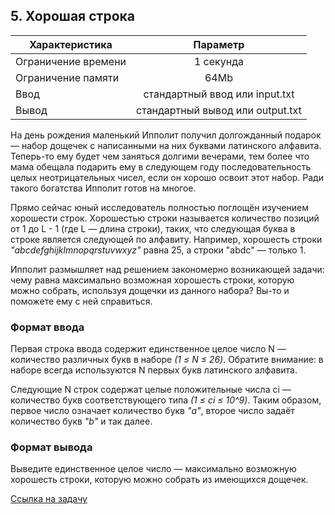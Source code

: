 ## 5. Хорошая строка

| Характеристика      |             	Параметр             |
|---------------------|:---------------------------------:|
| Ограничение времени |            	1 секунда             |
| Ограничение памяти	 |               64Mb               |
| Ввод                |  стандартный ввод или input.txt   |
| Вывод               | 	стандартный вывод или output.txt | 

На день рождения маленький Ипполит получил долгожданный подарок — набор дощечек с написанными на них буквами латинского алфавита. Теперь-то ему будет чем заняться долгими вечерами, тем более что мама обещала подарить ему в следующем году последовательность целых неотрицательных чисел, если он хорошо освоит этот набор. Ради такого богатства Ипполит готов на многое.

Прямо сейчас юный исследователь полностью поглощён изучением хорошести строк. Хорошестью строки называется количество позиций от 1 до L - 1 (где L — длина строки), таких, что следующая буква в строке является следующей по алфавиту. Например, хорошесть строки *"abcdefghijklmnopqrstuvwxyz"* равна 25, а строки "abdc" — только 1.

Ипполит размышляет над решением закономерно возникающей задачи: чему равна максимально возможная хорошесть строки, которую можно собрать, используя дощечки из данного набора? Вы-то и поможете ему с ней справиться.

### Формат ввода

Первая строка ввода содержит единственное целое число N — количество различных букв в наборе *(1 ≤ N ≤ 26)*. Обратите внимание: в наборе всегда используются N первых букв латинского алфавита.

Следующие N строк содержат целые положительные числа ci — количество букв соответствующего типа *(1 ≤ ci ≤ 10^9)*. Таким образом, первое число означает количество букв *"a"*, второе число задаёт количество букв *"b"* и так далее.

### Формат вывода

Выведите единственное целое число — максимально возможную хорошесть строки, которую можно собрать из имеющихся дощечек.

[Ссылка на задачу](https://contest.yandex.ru/contest/45468/problems/5/) 

